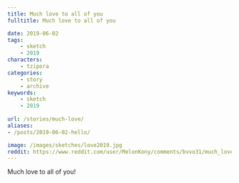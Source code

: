 ```yaml
---
title: Much love to all of you
fulltitle: Much love to all of you

date: 2019-06-02
tags:
    - sketch
    - 2019
characters:
    - tzipora
categories:
    - story
    - archive
keywords:
    - sketch
    - 2019
    
url: /stories/much-love/
aliases:
- /posts/2019-06-02-hello/

image: /images/sketches/love2019.jpg
reddit: https://www.reddit.com/user/MelonKony/comments/bvvo31/much_love_to_all_of_you/
---
```


Much love to all of you!
